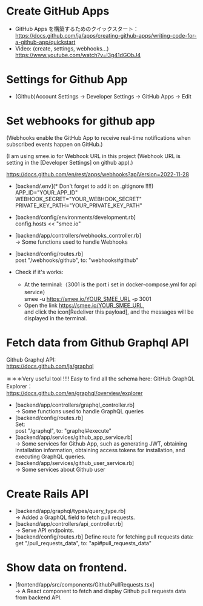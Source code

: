 # Create GitHub Apps

- GitHub Apps を構築するためのクイックスタート：  
  https://docs.github.com/ja/apps/creating-github-apps/writing-code-for-a-github-app/quickstart
- Video: (create, settings, webhooks...)  
  https://www.youtube.com/watch?v=l3g41dGObJ4

# Settings for Github App

- (Github)Account Settings -> Developer Settings -> GitHub Apps -> Edit

# Set webhooks for github app

(Webhooks enable the GitHub App to receive real-time notifications when subscribed events happen on GitHub.)

(I am using smee.io for Webhook URL in this project (Webhook URL is setting in the [Developer Settings] on github app).)

https://docs.github.com/en/rest/apps/webhooks?apiVersion=2022-11-28

- [backend/.env](\* Don't forget to add it on .gitignore !!!!)  
  APP_ID="YOUR_APP_ID"
  WEBHOOK_SECRET="YOUR_WEBHOOK_SECRET"
  PRIVATE_KEY_PATH="YOUR_PRIVATE_KEY_PATH"
- [backend/config/environments/development.rb]  
  config.hosts << "smee.io"
- [backend/app/controllers/webhooks_controller.rb]  
  -> Some functions used to handle Webhooks
- [backend/config/routes.rb]  
  post "/webhooks/github", to: "webhooks#github"

- Check if it's works:
  - At the terminal:（3001 is the port i set in docker-compose.yml for api service）  
    smee -u https://smee.io/YOUR_SMEE_URL -p 3001
  - Open the link https://smee.io/YOUR_SMEE_URL,  
    and click the icon[Redeliver this payload],
    and the messages will be displayed in the terminal.

# Fetch data from Github Graphql API

Github Graphql API:  
https://docs.github.com/ja/graphql

＊＊＊Very useful tool !!!! Easy to find all the schema here:
GitHub GraphQL Explorer：  
https://docs.github.com/en/graphql/overview/explorer

- [backend/app/controllers/graphql_controller.rb]  
  -> Some functions used to handle GraphQL queries
- [backend/config/routes.rb]  
  Set:  
  post "/graphql", to: "graphql#execute"
- [backend/app/services/github_app_service.rb]  
  -> Some services for Github App, such as generating JWT, obtaining installation information, obtaining access tokens for installation, and executing GraphQL queries.
- [backend/app/services/github_user_service.rb]  
  -> Some services about Github user

# Create Rails API

- [backend/app/graphql/types/query_type.rb]  
  -> Added a GraphQL field to fetch pull requests.
- [backend/app/controllers/api_controller.rb]  
  -> Serve API endpoints.
- [backend/config/routes.rb]
  Define route for fetching pull requests data:  
  get "/pull_requests_data", to: "api#pull_requests_data"

# Show data on frontend.

- [frontend/app/src/components/GithubPullRequests.tsx]  
  -> A React component to fetch and display Github pull requests data from backend API.
